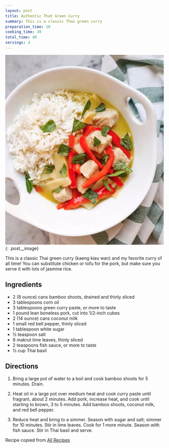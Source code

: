 ```yaml
---
layout: post
title: Authentic That Green Curry
summary: This is a classic Thai green curry
preparation_time: 10
cooking_time: 30
total_time: 40
servings: 4
---
```


![Pad Thai](/assets/images/thai-green-curry.png){: .post__image}

This is a classic Thai green curry (kaeng kiau wan) and my favorite curry of all 
time! You can substitute chicken or tofu for the pork, but make sure you serve it 
with lots of jasmine rice.

## Ingredients
- 2 (8 ounce) cans bamboo shoots, drained and thinly sliced
- 3 tablespoons corn oil
- 3 tablespoons green curry paste, or more to taste
- 1 pound lean boneless pork, cut into 1/2-inch cubes
- 2 (14 ounce) cans coconut milk
- 1 small red bell pepper, thinly sliced
- 1 tablespoon white sugar
- ½ teaspoon salt
- 8 makrut lime leaves, thinly sliced
- 2 teaspoons fish sauce, or more to taste
- ½ cup Thai basil

## Directions
1. Bring a large pot of water to a boil and cook bamboo shoots for 5 minutes. Drain.

2. Heat oil in a large pot over medium heat and cook curry paste until fragrant, 
about 2 minutes. Add pork, increase heat, and cook until starting to brown, 3 to 5 minutes. 
Add bamboo shoots, coconut milk, and red bell pepper.

3. Reduce heat and bring to a simmer. Season with sugar and salt; simmer for 10 minutes. 
Stir in lime leaves. Cook for 1 more minute. Season with fish sauce. Stir in Thai basil and serve.

Recipe copied from [All Recipes](https://www.allrecipes.com/recipe/263803/authentic-thai-green-curry/)
